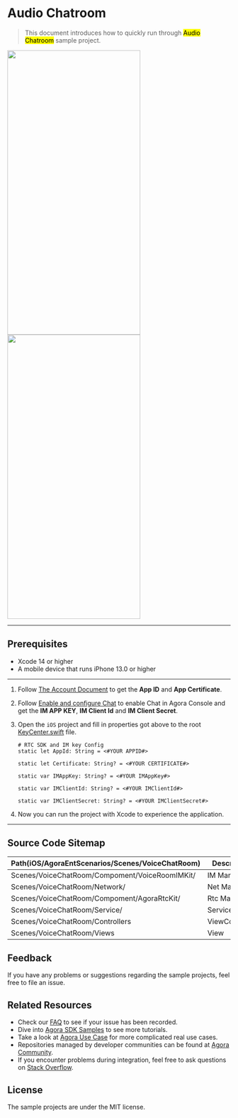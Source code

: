 # Audio Chatroom

> This document introduces how to quickly run through <mark>Audio Chatroom</mark> sample project.


<img src="https://fullapp.oss-cn-beijing.aliyuncs.com/agora-live/readme/images/voicechat/v1.2.0/screenshot_ios_01.png" width="300" height="640">
<img src="https://fullapp.oss-cn-beijing.aliyuncs.com/agora-live/readme/images/voicechat/v1.2.0/screenshot_ios_02.png" width="300" height="640">

---

## Prerequisites

- Xcode 14 or higher
- A mobile device that runs iPhone 13.0 or higher

---

1. Follow [The Account Document](https://docs.agora.io/en/video-calling/reference/manage-agora-account) to get the **App ID** and **App Certificate**.

2. Follow [Enable and configure Chat](https://docs.agora.io/en/agora-chat/get-started/enable?platform=ios) to enable Chat in Agora Console and get the  **IM APP KEY**, **IM Client Id** and **IM Client Secret**.

3. Open the `iOS` project and fill in properties got above to the root [KeyCenter.swift](../../KeyCenter.swift) file. 

	```
	# RTC SDK and IM key Config
	static let AppId: String = <#YOUR APPID#>

	static let Certificate: String? = <#YOUR CERTIFICATE#>
	
	static var IMAppKey: String? = <#YOUR IMAppKey#>
	
	static var IMClientId: String? = <#YOUR IMClientId#>
	
	static var IMClientSecret: String? = <#YOUR IMClientSecret#>
	```
4. Now you can run the project with Xcode to experience the application.

---


## Source Code Sitemap

| Path(iOS/AgoraEntScenarios/Scenes/VoiceChatRoom)| Description                                                                          |
|--------------------------------------------------|--------------------------------------------------------------------------------------|
| Scenes/VoiceChatRoom/Compoment/VoiceRoomIMKit/                               | IM Manager                                                      |
| Scenes/VoiceChatRoom/Network/                              | Net Manager                                                               |
| Scenes/VoiceChatRoom/Compoment/AgoraRtcKit/                              | Rtc Manager                                                                 |
| Scenes/VoiceChatRoom/Service/                             | Service                                                 |
| Scenes/VoiceChatRoom/Controllers                                  | ViewController                                                             |
| Scenes/VoiceChatRoom/Views                            | View                                                              |

## Feedback

If you have any problems or suggestions regarding the sample projects, feel free to file an issue.

## Related Resources

- Check our [FAQ](https://docs.agora.io/en/faq) to see if your issue has been recorded.
- Dive into [Agora SDK Samples](https://github.com/AgoraIO) to see more tutorials.
- Take a look at [Agora Use Case](https://github.com/AgoraIO-usecase) for more complicated real use cases.
- Repositories managed by developer communities can be found at [Agora Community](https://github.com/AgoraIO-Community).
- If you encounter problems during integration, feel free to ask questions on [Stack Overflow](https://stackoverflow.com/questions/tagged/agora.io).

## License

The sample projects are under the MIT license.